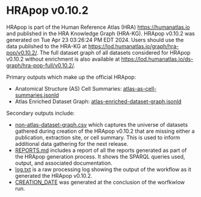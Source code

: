 # HRApop v0.10.2

HRApop is part of the Human Reference Atlas (HRA) <https://humanatlas.io> and published in the HRA Knowledge Graph (HRA-KG). HRApop v0.10.2 was generated on Tue Apr 23 03:26:24 PM EDT 2024. Users should use the data published to the HRA-KG at <https://lod.humanatlas.io/graph/hra-pop/v0.10.2/>. The full dataset graph of all datasets considered for HRApop v0.10.2 without enrichment is also available at <https://lod.humanatlas.io/ds-graph/hra-pop-full/v0.10.2/>.

Primary outputs which make up the official HRApop:

* Anatomical Structure (AS) Cell Summaries: [atlas-as-cell-summaries.jsonld](atlas-as-cell-summaries.jsonld)
* Atlas Enriched Dataset Graph: [atlas-enriched-dataset-graph.jsonld](atlas-enriched-dataset-graph.jsonld)

Secondary outputs include:

* [non-atlas-dataset-graph.csv](non-atlas-dataset-graph.csv) which captures the universe of datasets gathered during creation of the HRApop v0.10.2 that are missing either a publication, extraction site, or cell summary. This is used to inform additional data gathering for the next release.
* [REPORTS.md](REPORTS.md) includes a report of all the reports generated as part of the HRApop generation process. It shows the SPARQL queries used, output, and associated documentation.
* [log.txt](log.txt) is a raw processing log showing the output of the workflow as it generated the HRApop v0.10.2.
* [CREATION_DATE](CREATION_DATE) was generated at the conclusion of the worfkwlow run.
